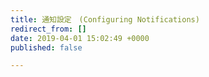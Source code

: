```yaml
---
title: 通知設定　(Configuring Notifications)
redirect_from: []
date: 2019-04-01 15:02:49 +0000
published: false

---
```

